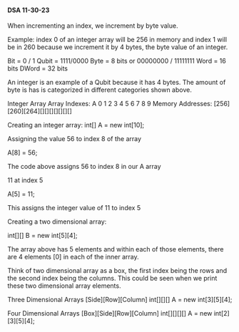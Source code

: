 #### DSA 11-30-23
When incrementing an index, we increment by byte value.
	
Example: index 0 of an integer array will be 256 in memory and index 1 will be in 260 
because we increment it by 4 bytes, the byte value of an integer.

Bit = 0 / 1
Qubit = 1111/0000
Byte = 8 bits or 00000000 / 11111111
Word = 16 bits
DWord = 32 bits

An integer is an example of a Qubit because it has 4 bytes. The amount of byte is has
is categorized in different categories shown above.

Integer Array
Array Indexes: A 0 1 2 3 4 5 6 7 8 9
Memory Addresses: [256][260][264][][][][][][][]

Creating an integer array:
int[] A = new int[10];

Assigning the value 56 to index 8 of the array

A[8] = 56;

The code above assigns 56 to index 8 in our A array

11 at index 5

A[5] = 11;

This assigns the integer value of 11 to index 5

Creating a two dimensional array:

int[][] B = new int[5][4]; 

The array above has 5 elements and within each of those elements, there are 4 elements [0]
in each of the inner array.

Think of two dimensional array as a box, the first index being the rows and the second
index being the columns. This could be seen when we print these two dimensional array
elements.

Three Dimensional Arrays
[Side][Row][Column]
int[][][] A = new int[3][5][4];

Four Dimensional Arrays
[Box][Side][Row][Column]
int[][][][] A = new int[2][3][5][4];
